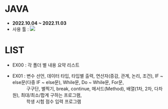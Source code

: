 # JAVA
   - <b>2022.10.04 ~ 2022.11.03</b>
   - 사용 툴 : <img src="https://img.shields.io/badge/Eclipse IDE-2C2255?style=flat&logo=Eclipse IDE&logoColor=white"/>

# LIST
   - EX00 : 각 폴더 별 내용 요약 리스트

   - EX01 : 변수 선언, 데이터 타입, 타입별 출력, 연산자(증감, 관계, 논리, 조건), IF ~ else문(다중 IF ~ else문), While문, Do ~ While문, For문, <br/>&nbsp;&nbsp;&nbsp;&nbsp;&nbsp;&nbsp;&nbsp;&nbsp;&nbsp;&nbsp;
            구구단, 별찍기, break, continue, 메서드(Method), 배열(1차, 2차, 다차원), 최대/최소/합계 구하는 프로그램, <br/>&nbsp;&nbsp;&nbsp;&nbsp;&nbsp;&nbsp;&nbsp;&nbsp;&nbsp;&nbsp;&nbsp;학생 시험 점수 입력 프로그램